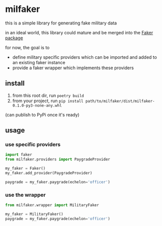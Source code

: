 # milfaker
this is a simple library for generating fake military data

in an ideal world, this library could mature and be merged into the [Faker package](https://pypi.org/project/Faker/)

for now, the goal is to
- define military specific providers which can be imported and added to an existing faker instance
- provide a faker wrapper which implements these providers

## install
1. from this root dir, run `poetry build`
2. from your project, run `pip install path/to/milfaker/dist/milfaker-0.1.0-py3-none-any.whl`

(can publish to PyPi once it's ready)


## usage
### use specific providers
```python
import faker
from milfaker.providers import PaygradeProvider

my_faker = Faker()
my_faker.add_provider(PaygradeProvider)

paygrade = my_faker.paygrade(echelon='officer')
```

### use the wrapper
```python
from milfaker.wrapper import MilitaryFaker

my_faker = MilitaryFaker()
paygrade = my_faker.paygrade(echelon='officer')
```
